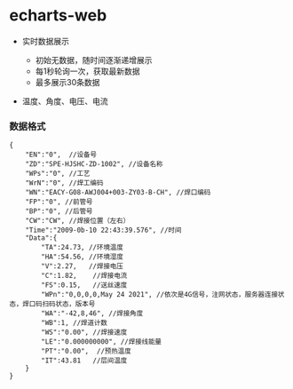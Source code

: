 # echarts-web

- 实时数据展示
    - 初始无数据，随时间逐渐递增展示
    - 每1秒轮询一次，获取最新数据 
    - 最多展示30条数据


- 温度、角度、电压、电流

### 数据格式

```
{
    "EN":"0",  //设备号
    "ZD":"SPE-HJSHC-ZD-1002", //设备名称
    "WPs":"0", //工艺
    "WrN":"0", //焊工编码
    "WN":"EACY-G08-AWJ004+003-ZY03-B-CH", //焊口编码
    "FP":"0", //前管号
    "BP":"0", //后管号
    "CW":"CW", //焊接位置（左右）
    "Time":"2009-0b-10 22:43:39.576", //时间
    "Data":{
        "TA":24.73, //环境温度
        "HA":54.56, //环境湿度
        "V":2.27,   //焊接电压
        "C":1.82,    //焊接电流
        "FS":0.15,   //送丝速度
        "WPn":"0,0,0,0,May 24 2021", //依次是4G信号，注网状态，服务器连接状态，焊口码扫码状态，版本号
        "WA":"-42,8,46", //焊接角度
        "WB":1, //焊道计数
        "WS":"0.00", //焊接速度
        "LE":"0.000000000", //焊接线能量
        "PT":"0.00",  //预热温度
        "IT":43.81   //层间温度
    }
}
```
